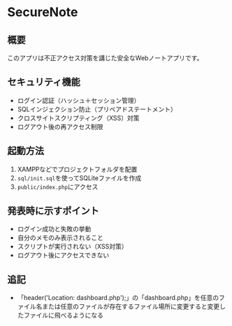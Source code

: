 # SecureNote

## 概要
このアプリは不正アクセス対策を講じた安全なWebノートアプリです。

## セキュリティ機能
- ログイン認証（ハッシュ＋セッション管理）
- SQLインジェクション防止（プリペアドステートメント）
- クロスサイトスクリプティング（XSS）対策
- ログアウト後の再アクセス制限

## 起動方法
1. XAMPPなどでプロジェクトフォルダを配置
2. `sql/init.sql`を使ってSQLiteファイルを作成
3. `public/index.php`にアクセス

## 発表時に示すポイント
- ログイン成功と失敗の挙動
- 自分のメモのみ表示されること
- スクリプトが実行されない（XSS対策）
- ログアウト後にアクセスできない
## 追記
- 「header('Location: dashboard.php');」の「dashboard.php」を任意のファイル名または任意のファイルが存在するファイル場所に変更すると変更したファイルに飛べるようになる
